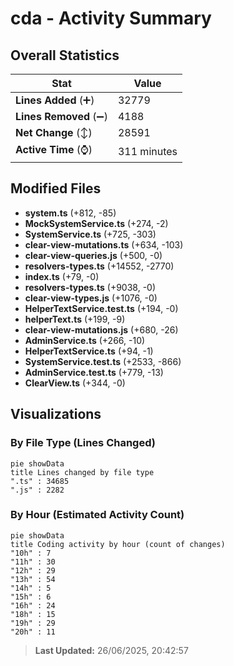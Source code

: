 # cda - Activity Summary 

## Overall Statistics

| Stat                   | Value                                                             |
| ---------------------- | ----------------------------------------------------------------- |
| **Lines Added** (➕)   | 32779                                          |
| **Lines Removed** (➖) | 4188                                        |
| **Net Change** (↕)    | 28591                |
| **Active Time** (⌚)   | 311 minutes |


## Modified Files
- **system.ts** (+812, -85)
- **MockSystemService.ts** (+274, -2)
- **SystemService.ts** (+725, -303)
- **clear-view-mutations.ts** (+634, -103)
- **clear-view-queries.js** (+500, -0)
- **resolvers-types.ts** (+14552, -2770)
- **index.ts** (+79, -0)
- **resolvers-types.ts** (+9038, -0)
- **clear-view-types.js** (+1076, -0)
- **HelperTextService.test.ts** (+194, -0)
- **helperText.ts** (+199, -9)
- **clear-view-mutations.js** (+680, -26)
- **AdminService.ts** (+266, -10)
- **HelperTextService.ts** (+94, -1)
- **SystemService.test.ts** (+2533, -866)
- **AdminService.test.ts** (+779, -13)
- **ClearView.ts** (+344, -0)

## Visualizations

### By File Type (Lines Changed)

```mermaid
pie showData
title Lines changed by file type
".ts" : 34685
".js" : 2282
```

### By Hour (Estimated Activity Count)

```mermaid
pie showData
title Coding activity by hour (count of changes)
"10h" : 7
"11h" : 30
"12h" : 29
"13h" : 54
"14h" : 5
"15h" : 6
"16h" : 24
"18h" : 15
"19h" : 29
"20h" : 11
```


> **Last Updated:** 26/06/2025, 20:42:57